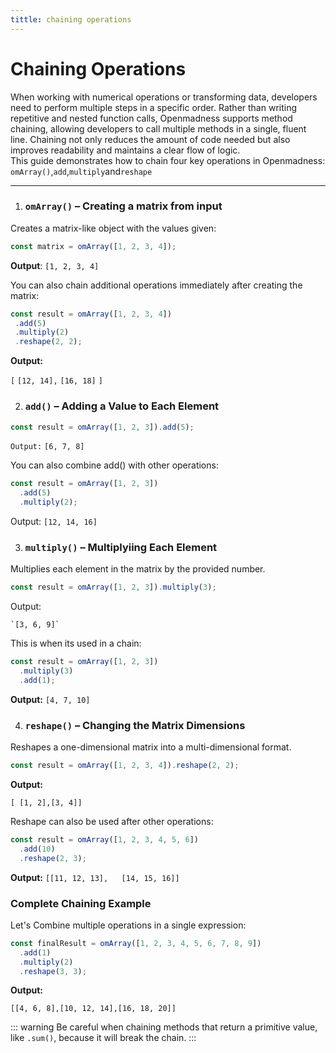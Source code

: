 ```yaml
---
tittle: chaining operations 
---
```

# Chaining Operations 

When working with numerical operations or transforming data, developers need to perform multiple steps in a specific order. Rather than writing repetitive and nested function calls, Openmadness supports method chaining, allowing developers to call multiple methods in a single, fluent line.
 Chaining  not only reduces the amount of code needed but also improves readability and maintains a clear flow of logic. 
<br>This guide demonstrates how to chain four key operations in Openmadness: `omArray()`,`add`,`multiply`and`reshape`


---

1.  ### `omArray()` – Creating a matrix from input

 Creates a matrix-like object with the values given:


```javascript
const matrix = omArray([1, 2, 3, 4]);
```
**Output**:
`[1, 2, 3, 4]`

 You can also chain additional operations immediately after creating the matrix:

 
 ```javascript
const result = omArray([1, 2, 3, 4])
  .add(5)
  .multiply(2)
  .reshape(2, 2);
  ```
 **Output:**

`[`
  `[12, 14],`
  `[16, 18]`
`]`

2.  ### `add()` – Adding a Value to Each Element

```javascript
const result = omArray([1, 2, 3]).add(5);
```
`Output:`
`[6, 7, 8]`


You can also combine add() with other operations:
```javascript
const result = omArray([1, 2, 3])
  .add(5)
  .multiply(2);
  ```
Output:
`[12, 14, 16]`

3. ### `multiply()` – Multiplyiing Each Element
Multiplies each element in the matrix by the provided number.
```javascript
const result = omArray([1, 2, 3]).multiply(3);
```
Output:


    `[3, 6, 9]`


This is when its used in a chain:
```javascript
const result = omArray([1, 2, 3])
  .multiply(3)
  .add(1);
  ```
**Output:**
`[4, 7, 10]`


4. ### `reshape()` – Changing the Matrix Dimensions
Reshapes a one-dimensional matrix into a multi-dimensional format.
```javascript
const result = omArray([1, 2, 3, 4]).reshape(2, 2);
```

**Output:**

 `[ [1, 2],[3, 4]]`


Reshape can also be used after other operations:
```javascript
const result = omArray([1, 2, 3, 4, 5, 6])
  .add(10)
  .reshape(2, 3);
  ```

**Output:**
`[[11, 12, 13],   [14, 15, 16]]`

### Complete Chaining Example
Let's Combine multiple operations in a single expression:

```javascript
const finalResult = omArray([1, 2, 3, 4, 5, 6, 7, 8, 9])
  .add(1)
  .multiply(2)
  .reshape(3, 3);
  ```

**Output:**

`[[4, 6, 8],[10, 12, 14],[16, 18, 20]]`

::: warning
Be careful when chaining methods that return a primitive value, like `.sum()`, because it will break the chain.
:::






